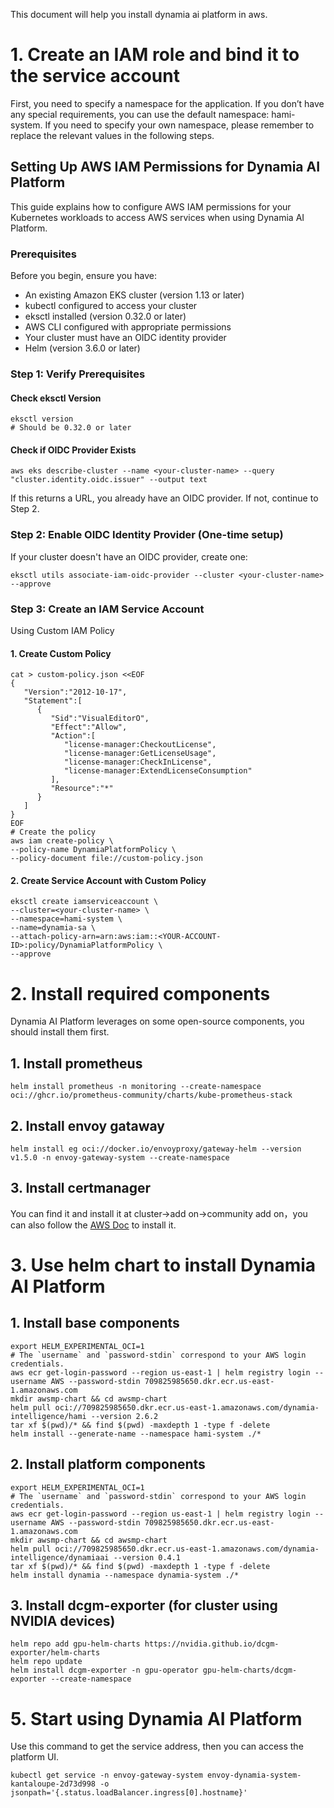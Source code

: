 This document will help you install dynamia ai platform in aws.
# 1. Create an IAM role and bind it to the service account
First, you need to specify a namespace for the application. If you don’t have any special requirements, you can use the default namespace: hami-system.
If you need to specify your own namespace, please remember to replace the relevant values in the following steps.
## Setting Up AWS IAM Permissions for Dynamia AI Platform
This guide explains how to configure AWS IAM permissions for your Kubernetes workloads to access AWS services when using  Dynamia AI Platform.
### Prerequisites
Before you begin, ensure you have:
- An existing Amazon EKS cluster (version 1.13 or later)
- kubectl configured to access your cluster
- eksctl installed (version 0.32.0 or later)
- AWS CLI configured with appropriate permissions
- Your cluster must have an OIDC identity provider
- Helm (version 3.6.0 or later)
### Step 1: Verify Prerequisites
#### Check eksctl Version
```
eksctl version
# Should be 0.32.0 or later
```
#### Check if OIDC Provider Exists
```
aws eks describe-cluster --name <your-cluster-name> --query "cluster.identity.oidc.issuer" --output text
```
If this returns a URL, you already have an OIDC provider. If not, continue to Step 2.
### Step 2: Enable OIDC Identity Provider (One-time setup)
If your cluster doesn't have an OIDC provider, create one:
```
eksctl utils associate-iam-oidc-provider --cluster <your-cluster-name> --approve
```
### Step 3: Create an IAM Service Account
Using Custom IAM Policy
#### 1. Create Custom Policy
```
cat > custom-policy.json <<EOF
{
   "Version":"2012-10-17",
   "Statement":[
      {
         "Sid":"VisualEditorO",
         "Effect":"Allow",
         "Action":[
            "license-manager:CheckoutLicense",
            "license-manager:GetLicenseUsage",
            "license-manager:CheckInLicense",
            "license-manager:ExtendLicenseConsumption"
         ],
         "Resource":"*"
      }
   ]
}
EOF
# Create the policy
aws iam create-policy \ 
--policy-name DynamiaPlatformPolicy \ 
--policy-document file://custom-policy.json
```
#### 2. Create Service Account with Custom Policy
```
eksctl create iamserviceaccount \ 
--cluster=<your-cluster-name> \ 
--namespace=hami-system \ 
--name=dynamia-sa \ 
--attach-policy-arn=arn:aws:iam::<YOUR-ACCOUNT-ID>:policy/DynamiaPlatformPolicy \ 
--approve
```
# 2. Install required components 
Dynamia AI Platform leverages on some open-source components, you should install them first.
## 1. Install prometheus
```
helm install prometheus -n monitoring --create-namespace oci://ghcr.io/prometheus-community/charts/kube-prometheus-stack
```
## 2. Install envoy gataway
```
helm install eg oci://docker.io/envoyproxy/gateway-helm --version v1.5.0 -n envoy-gateway-system --create-namespace
```
## 3. Install certmanager
You can find it and install it at cluster->add on->community add on，you can also follow the [AWS Doc](https://docs.aws.amazon.com/eks/latest/userguide/lbc-manifest.html#lbc-cert) to install it.
# 3. Use helm chart to install Dynamia AI Platform
## 1. Install base components
```
export HELM_EXPERIMENTAL_OCI=1
# The `username` and `password-stdin` correspond to your AWS login credentials.
aws ecr get-login-password --region us-east-1 | helm registry login --username AWS --password-stdin 709825985650.dkr.ecr.us-east-1.amazonaws.com
mkdir awsmp-chart && cd awsmp-chart
helm pull oci://709825985650.dkr.ecr.us-east-1.amazonaws.com/dynamia-intelligence/hami --version 2.6.2
tar xf $(pwd)/* && find $(pwd) -maxdepth 1 -type f -delete
helm install --generate-name --namespace hami-system ./*
```
## 2. Install platform components
```
export HELM_EXPERIMENTAL_OCI=1
# The `username` and `password-stdin` correspond to your AWS login credentials.
aws ecr get-login-password --region us-east-1 | helm registry login --username AWS --password-stdin 709825985650.dkr.ecr.us-east-1.amazonaws.com
mkdir awsmp-chart && cd awsmp-chart
helm pull oci://709825985650.dkr.ecr.us-east-1.amazonaws.com/dynamia-intelligence/dynamiaai --version 0.4.1
tar xf $(pwd)/* && find $(pwd) -maxdepth 1 -type f -delete
helm install dynamia --namespace dynamia-system ./*
```
## 3. Install dcgm-exporter (for cluster using NVIDIA devices)
```
helm repo add gpu-helm-charts https://nvidia.github.io/dcgm-exporter/helm-charts
helm repo update
helm install dcgm-exporter -n gpu-operator gpu-helm-charts/dcgm-exporter --create-namespace
```
# 5. Start using Dynamia AI Platform
Use this command to get the service address, then you can access the platform UI.
```
kubectl get service -n envoy-gateway-system envoy-dynamia-system-kantaloupe-2d73d998 -o jsonpath='{.status.loadBalancer.ingress[0].hostname}'
```
